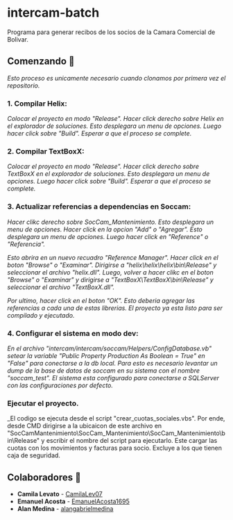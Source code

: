 # intercam-batch

Programa para generar recibos de los socios de la Camara Comercial de Bolivar.

## Comenzando 🚀

_Esto proceso es unicamente necesario cuando clonamos por primera vez el repositorio._

### 1. Compilar Helix:
_Colocar el proyecto en modo "Release". Hacer click derecho sobre Helix en el explorador de soluciones. Esto desplegara un menu de opciones. Luego hacer click sobre "Build". Esperar a que el proceso se complete._

### 2. Compilar TextBoxX:
_Colocar el proyecto en modo "Release". Hacer click derecho sobre TextBoxX en el explorador de soluciones. Esto desplegara un menu de opciones. Luego hacer click sobre "Build". Esperar a que el proceso se complete._

### 3. Actualizar referencias a dependencias en Soccam:
_Hacer clikc derecho sobre SocCam_Mantenimiento. Esto desplegara un menu de opciones. Hacer click en la opcion "Add" o "Agregar". Esto desplegara un menu de opciones. Luego hacer click en "Reference" o "Referencia"._

_Esto abrira en un nuevo recuadro "Reference Manager". Hacer click en el boton "Browse" o "Examinar". Dirigirse a "helix\helix\helix\bin\Release" y seleccionar el archivo "helix.dll". Luego, volver a hacer clikc en el boton "Browse" o "Examinar" y dirigirse a "TextBoxX\TextBoxX\bin\Release" y seleccionar el archivo "TextBoxX.dll"._

_Por ultimo, hacer click en el boton "OK". Esto deberia agregar las referencias a cada una de estas librerias. El proyecto ya esta listo para ser compilado y ejecutado._

### 4. Configurar el sistema en modo dev:
_En el archivo "intercam/intercam/soccam/Helpers/ConfigDatabase.vb" setear la variable "Public Property Production As Boolean = True" en "False" para conectarse a la db local. Para esto es necesario levantar un dump de la base de datos de soccam en su sistema con el nombre "soccam_test". El sistema esta configurado para conectarse a SQLServer con las configuraciones por defecto._

### Ejecutar el proyecto.
_El codigo se ejecuta desde el script "crear_cuotas_sociales.vbs". Por ende, desde CMD dirigirse a la ubicaicon de este archivo en "SocCamMantenimiento\SocCam_Mantenimiento\SocCam_Mantenimiento\bin\Release" y escribir el nombre del script para ejecutarlo. Este cargar las cuotas con los movimientos y facturas para socio. Excluye a los que tienen caja de seguridad.

## Colaboradores 👥

* **Camila Levato** - [CamilaLev07](https://github.com/CamilaLev07)
* **Emanuel Acosta** - [EmanuelAcosta1695](https://github.com/EmanuelAcosta1695)
* **Alan Medina** - [alangabrielmedina](https://github.com/alangabrielmedina)
